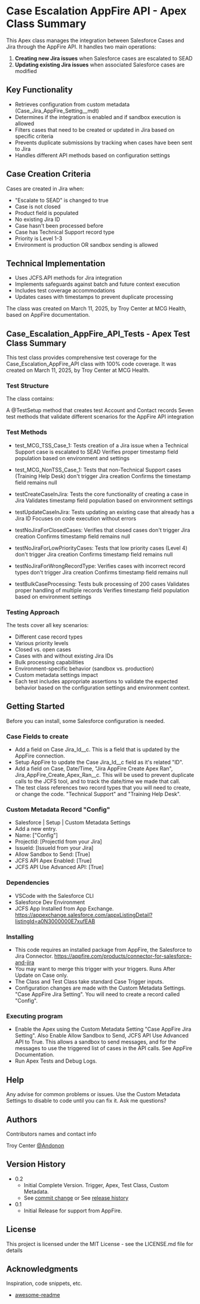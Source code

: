 # Case Escalation AppFire API - Apex Class Summary

This Apex class manages the integration between Salesforce Cases and Jira through the AppFire API. It handles two main operations:

1. **Creating new Jira issues** when Salesforce cases are escalated to SEAD
2. **Updating existing Jira issues** when associated Salesforce cases are modified

## Key Functionality

- Retrieves configuration from custom metadata (Case_Jira_AppFire_Setting__mdt)
- Determines if the integration is enabled and if sandbox execution is allowed
- Filters cases that need to be created or updated in Jira based on specific criteria
- Prevents duplicate submissions by tracking when cases have been sent to Jira
- Handles different API methods based on configuration settings

## Case Creation Criteria
Cases are created in Jira when:
- "Escalate to SEAD" is changed to true
- Case is not closed
- Product field is populated
- No existing Jira ID
- Case hasn't been processed before
- Case has Technical Support record type
- Priority is Level 1-3
- Environment is production OR sandbox sending is allowed

## Technical Implementation
- Uses JCFS.API methods for Jira integration
- Implements safeguards against batch and future context execution
- Includes test coverage accommodations
- Updates cases with timestamps to prevent duplicate processing

The class was created on March 11, 2025, by Troy Center at MCG Health, based on AppFire documentation.

## Case_Escalation_AppFire_API_Tests - Apex Test Class Summary
This test class provides comprehensive test coverage for the Case_Escalation_AppFire_API class with 100% code coverage. It was created on March 11, 2025, by Troy Center at MCG Health.

### Test Structure
The class contains:

A @TestSetup method that creates test Account and Contact records
Seven test methods that validate different scenarios for the AppFire API integration

### Test Methods
* test_MCG_TSS_Case_1:
Tests creation of a Jira issue when a Technical Support case is escalated to SEAD
Verifies proper timestamp field population based on environment and settings

* test_MCG_NonTSS_Case_1: 
Tests that non-Technical Support cases (Training Help Desk) don't trigger Jira creation
Confirms the timestamp field remains null

* testCreateCaseInJira: 
Tests the core functionality of creating a case in Jira
Validates timestamp field population based on environment settings

* testUpdateCaseInJira: 
Tests updating an existing case that already has a Jira ID
Focuses on code execution without errors

* testNoJiraForClosedCases: 
Verifies that closed cases don't trigger Jira creation
Confirms timestamp field remains null

* testNoJiraForLowPriorityCases: 
Tests that low priority cases (Level 4) don't trigger Jira creation
Confirms timestamp field remains null

* testNoJiraForWrongRecordType: 
Verifies cases with incorrect record types don't trigger Jira creation
Confirms timestamp field remains null

* testBulkCaseProcessing: 
Tests bulk processing of 200 cases
Validates proper handling of multiple records
Verifies timestamp field population based on environment settings

### Testing Approach
The tests cover all key scenarios:
* Different case record types
* Various priority levels
* Closed vs. open cases
* Cases with and without existing Jira IDs
* Bulk processing capabilities
* Environment-specific behavior (sandbox vs. production)
* Custom metadata settings impact
* Each test includes appropriate assertions to validate the expected behavior based on the configuration settings and environment context.

## Getting Started
Before you can install, some Salesforce configuration is needed. 

### Case Fields to create
* Add a field on Case Jira_Id__c. This is a field that is updated by the AppFire connection.
* Setup AppFire to update the Case Jira_Id__c field as it's related "ID".
* Add a field on Case, Date/Time, "Jira AppFire Create Apex Ran", Jira_AppFire_Create_Apex_Ran__c. This will be used to prevent duplicate calls to the JCFS tool, and to track the date/time we made that call.
* The test class references two record types that you will need to create, or change the code. "Technical Support" and "Training Help Desk". 

### Custom Metadata Record "Config"
* Salesforce | Setup | Custom Metadata Settings
* Add a new entry.
* Name: ["Config"]
* ProjectId: [ProjectId from your Jira]
* IssueId: [IssueId from your Jira]
* Allow Sandbox to Send: [True]
* JCFS API Apex Enabled: [True]
* JCFS API Use Advanced API: [True] 

### Dependencies

* VSCode with the Salesforce CLI
* Salesforce Dev Environment
* JCFS App Installed from App Exchange. https://appexchange.salesforce.com/appxListingDetail?listingId=a0N3000000E7xufEAB

### Installing

* This code requires an installed package from AppFire, the Salesforce to Jira Connector. https://appfire.com/products/connector-for-salesforce-and-jira
* You may want to merge this trigger with your triggers. Runs After Update on Case only.
* The Class and Test Class take standard Case Trigger inputs.
* Configuration changes are made with the Custom Metadata Settings. "Case AppFire Jira Setting". You will need to create a record called "Config". 

### Executing program

* Enable the Apex using the Custom Metadata Setting "Case AppFire Jira Setting". Also Enable Allow Sandbox to Send, JCFS API Use Advanced API to True. This allows a sandbox to send messages, and for the messages to use the triggered list of cases in the API calls. See AppFire Documentation.  
* Run Apex Tests and Debug Logs. 

## Help

Any advise for common problems or issues.
Use the Custom Metadata Settings to disable to code until you can fix it. 
Ask me questions? 

## Authors

Contributors names and contact info

Troy Center [@Andonon](https://x.com/troycenter) 

## Version History

* 0.2
    * Initial Complete Version. Trigger, Apex, Test Class, Custom Metadata. 
    * See [commit change]() or See [release history]()
* 0.1
    * Initial Release for support from AppFire. 

## License

This project is licensed under the MIT License - see the LICENSE.md file for details

## Acknowledgments

Inspiration, code snippets, etc.
* [awesome-readme](https://github.com/matiassingers/awesome-readme)
